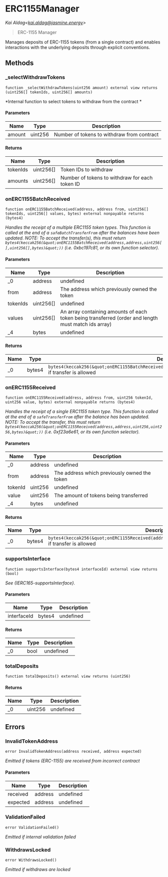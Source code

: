 # ERC1155Manager

*Kai Aldag&lt;kai.aldag@jasmine.energy&gt;*

> ERC-1155 Manager

Manages deposits of ERC-1155 tokens (from a single contract) and enables         interactions with the underlying deposits through explicit conventions.



## Methods

### _selectWithdrawTokens

```solidity
function _selectWithdrawTokens(uint256 amount) external view returns (uint256[] tokenIds, uint256[] amounts)
```



*Internal function to select tokens to withdraw from the contract *

#### Parameters

| Name | Type | Description |
|---|---|---|
| amount | uint256 | Number of tokens to withdraw from contract  |

#### Returns

| Name | Type | Description |
|---|---|---|
| tokenIds | uint256[] | Token IDs to withdraw |
| amounts | uint256[] | Number of tokens to withdraw for each token ID |

### onERC1155BatchReceived

```solidity
function onERC1155BatchReceived(address, address from, uint256[] tokenIds, uint256[] values, bytes) external nonpayable returns (bytes4)
```



*Handles the receipt of a multiple ERC1155 token types. This function is called at the end of a `safeBatchTransferFrom` after the balances have been updated. NOTE: To accept the transfer(s), this must return `bytes4(keccak256(&quot;onERC1155BatchReceived(address,address,uint256[],uint256[],bytes)&quot;))` (i.e. 0xbc197c81, or its own function selector).*

#### Parameters

| Name | Type | Description |
|---|---|---|
| _0 | address | undefined |
| from | address | The address which previously owned the token |
| tokenIds | uint256[] | undefined |
| values | uint256[] | An array containing amounts of each token being transferred (order and length must match ids array) |
| _4 | bytes | undefined |

#### Returns

| Name | Type | Description |
|---|---|---|
| _0 | bytes4 | `bytes4(keccak256(&quot;onERC1155BatchReceived(address,address,uint256[],uint256[],bytes)&quot;))` if transfer is allowed |

### onERC1155Received

```solidity
function onERC1155Received(address, address from, uint256 tokenId, uint256 value, bytes) external nonpayable returns (bytes4)
```



*Handles the receipt of a single ERC1155 token type. This function is called at the end of a `safeTransferFrom` after the balance has been updated. NOTE: To accept the transfer, this must return `bytes4(keccak256(&quot;onERC1155Received(address,address,uint256,uint256,bytes)&quot;))` (i.e. 0xf23a6e61, or its own function selector).*

#### Parameters

| Name | Type | Description |
|---|---|---|
| _0 | address | undefined |
| from | address | The address which previously owned the token |
| tokenId | uint256 | undefined |
| value | uint256 | The amount of tokens being transferred |
| _4 | bytes | undefined |

#### Returns

| Name | Type | Description |
|---|---|---|
| _0 | bytes4 | `bytes4(keccak256(&quot;onERC1155Received(address,address,uint256,uint256,bytes)&quot;))` if transfer is allowed |

### supportsInterface

```solidity
function supportsInterface(bytes4 interfaceId) external view returns (bool)
```



*See {IERC165-supportsInterface}.*

#### Parameters

| Name | Type | Description |
|---|---|---|
| interfaceId | bytes4 | undefined |

#### Returns

| Name | Type | Description |
|---|---|---|
| _0 | bool | undefined |

### totalDeposits

```solidity
function totalDeposits() external view returns (uint256)
```






#### Returns

| Name | Type | Description |
|---|---|---|
| _0 | uint256 | undefined |




## Errors

### InvalidTokenAddress

```solidity
error InvalidTokenAddress(address received, address expected)
```



*Emitted if tokens (ERC-1155) are received from incorrect contract*

#### Parameters

| Name | Type | Description |
|---|---|---|
| received | address | undefined |
| expected | address | undefined |

### ValidationFailed

```solidity
error ValidationFailed()
```



*Emitted if internal validation failed*


### WithdrawsLocked

```solidity
error WithdrawsLocked()
```



*Emitted if withdraws are locked*



